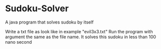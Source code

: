 # Sudoku-Solver
A java program that solves sudoku by itself

Write a txt file as look like in example "evil3x3.txt"
Run the program with argument the same as the file name. 
It solves this sudoku in less than 100 nano second
